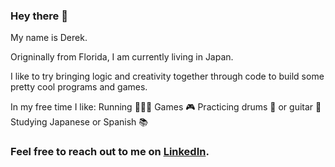 ### Hey there 🤙

My name is Derek.

Origninally from Florida, I am currently living in Japan.

I like to try bringing logic and creativity together through code to build some pretty cool programs and games.

In my free time I like:
Running 🏃🏼‍♂️
Games 🎮
Practicing drums 🥁 or guitar 🎸
Studying Japanese or Spanish 📚
<br/>
### Feel free to reach out to me on <a  target="_blank" href="https://linkedin.com/in/derek-n-torres">LinkedIn</a>.
